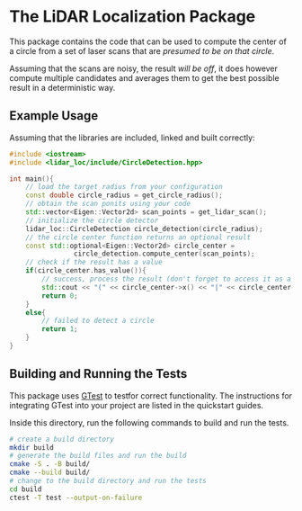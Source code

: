 # The LiDAR Localization Package

This package contains the code that can be used to compute the center of a circle from a set of laser scans that are *presumed to be on that circle*.

Assuming that the scans are noisy, the result *will be off*, it does however compute multiple candidates and averages them to get the best possible result in a deterministic way.


## Example Usage

Assuming that the libraries are included, linked and built correctly:

```c++
#include <iostream>
#include <lidar_loc/include/CircleDetection.hpp>

int main(){
    // load the target radius from your configuration
    const double circle_radius = get_circle_radius();
    // obtain the scan ponits using your code
    std::vector<Eigen::Vector2d> scan_points = get_lidar_scan();
    // initialize the circle detector
    lidar_loc::CircleDetection circle_detection(circle_radius);
    // the circle center function returns an optional result
    const std::optional<Eigen::Vector2d> circle_center = 
                circle_detection.compute_center(scan_points);
    // check if the result has a value
    if(circle_center.has_value()){
        // success, process the result (don't forget to access it as a pointer)
        std::cout << "(" << circle_center->x() << "|" << circle_center->y() << ")\n";
        return 0;
    }
    else{
        // failed to detect a circle
        return 1;
    }
}
```

## Building and Running the Tests

This package uses [GTest](https://google.github.io/googletest/) to testfor correct functionality. The instructions for integrating GTest into your project are listed in the quickstart guides.

Inside this directory, run the following commands to build and run the tests.

```bash
# create a build directory
mkdir build
# generate the build files and run the build
cmake -S . -B build/
cmake --build build/
# change to the build directory and run the tests
cd build
ctest -T test --output-on-failure
```

